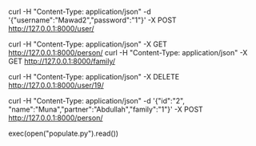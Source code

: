curl -H "Content-Type: application/json" -d '{"username":"Mawad2","password":"1"}' -X POST http://127.0.0.1:8000/user/

curl -H "Content-Type: application/json" -X GET http://127.0.0.1:8000/person/
curl -H "Content-Type: application/json" -X GET http://127.0.0.1:8000/family/

curl -H "Content-Type: application/json" -X DELETE http://127.0.0.1:8000/user/19/

curl -H "Content-Type: application/json" -d '{"id":"2", "name":"Muna","partner":"Abdullah","family":"1"}' -X POST http://127.0.0.1:8000/person/


exec(open("populate.py").read())

